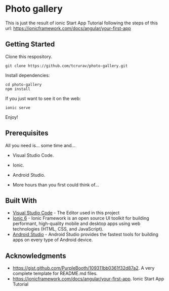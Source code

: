# Photo gallery

This is just the result of ionic Start App Tutorial following the steps of this url:
https://ionicframework.com/docs/angular/your-first-app

## Getting Started

Clone this respository.

```
git clone https://github.com/tcrurav/photo-gallery.git
```

Install dependencies:

```
cd photo-gallery
npm install
```

If you just want to see it on the web:

```
ionic serve
```

Enjoy!

## Prerequisites

All you need is... some time and...
* Visual Studio Code.
* Ionic.
* Android Studio.

* More hours than you first could think of...

## Built With

* [Visual Studio Code](https://code.visualstudio.com/) - The Editor used in this project
* [Ionic 6](https://ionicframework.com/docs/intro) - Ionic Framework is an open source UI toolkit for building performant, high-quality mobile and desktop apps using web technologies (HTML, CSS, and JavaScript).
* [Android Studio](https://developer.android.com/studio/install?hl=es-419) - Android Studio provides the fastest tools for building apps on every type of Android device.

## Acknowledgments

* https://gist.github.com/PurpleBooth/109311bb0361f32d87a2. A very complete template for README.md files.
* https://ionicframework.com/docs/angular/your-first-app. Ionic Start App Tutorial